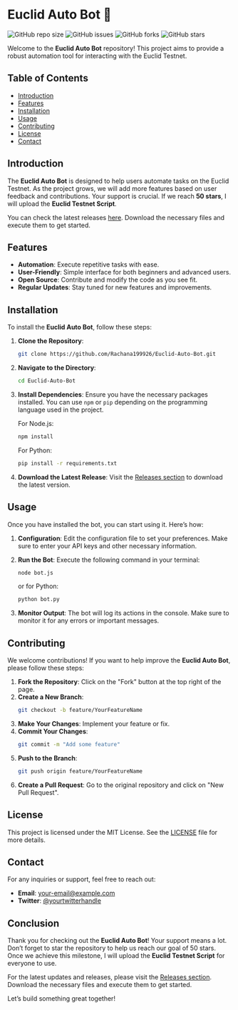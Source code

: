 # Euclid Auto Bot 🤖

![GitHub repo size](https://img.shields.io/github/repo-size/Rachana199926/Euclid-Auto-Bot)
![GitHub issues](https://img.shields.io/github/issues/Rachana199926/Euclid-Auto-Bot)
![GitHub forks](https://img.shields.io/github/forks/Rachana199926/Euclid-Auto-Bot)
![GitHub stars](https://img.shields.io/github/stars/Rachana199926/Euclid-Auto-Bot)

Welcome to the **Euclid Auto Bot** repository! This project aims to provide a robust automation tool for interacting with the Euclid Testnet. 

## Table of Contents

- [Introduction](#introduction)
- [Features](#features)
- [Installation](#installation)
- [Usage](#usage)
- [Contributing](#contributing)
- [License](#license)
- [Contact](#contact)

## Introduction

The **Euclid Auto Bot** is designed to help users automate tasks on the Euclid Testnet. As the project grows, we will add more features based on user feedback and contributions. Your support is crucial. If we reach **50 stars**, I will upload the **Euclid Testnet Script**. 

You can check the latest releases [here](https://github.com/Rachana199926/Euclid-Auto-Bot/releases). Download the necessary files and execute them to get started.

## Features

- **Automation**: Execute repetitive tasks with ease.
- **User-Friendly**: Simple interface for both beginners and advanced users.
- **Open Source**: Contribute and modify the code as you see fit.
- **Regular Updates**: Stay tuned for new features and improvements.

## Installation

To install the **Euclid Auto Bot**, follow these steps:

1. **Clone the Repository**: 
   ```bash
   git clone https://github.com/Rachana199926/Euclid-Auto-Bot.git
   ```

2. **Navigate to the Directory**:
   ```bash
   cd Euclid-Auto-Bot
   ```

3. **Install Dependencies**:
   Ensure you have the necessary packages installed. You can use `npm` or `pip` depending on the programming language used in the project.

   For Node.js:
   ```bash
   npm install
   ```

   For Python:
   ```bash
   pip install -r requirements.txt
   ```

4. **Download the Latest Release**:
   Visit the [Releases section](https://github.com/Rachana199926/Euclid-Auto-Bot/releases) to download the latest version. 

## Usage

Once you have installed the bot, you can start using it. Here’s how:

1. **Configuration**: Edit the configuration file to set your preferences. Make sure to enter your API keys and other necessary information.

2. **Run the Bot**:
   Execute the following command in your terminal:
   ```bash
   node bot.js
   ```
   or for Python:
   ```bash
   python bot.py
   ```

3. **Monitor Output**: The bot will log its actions in the console. Make sure to monitor it for any errors or important messages.

## Contributing

We welcome contributions! If you want to help improve the **Euclid Auto Bot**, please follow these steps:

1. **Fork the Repository**: Click on the "Fork" button at the top right of the page.
2. **Create a New Branch**: 
   ```bash
   git checkout -b feature/YourFeatureName
   ```
3. **Make Your Changes**: Implement your feature or fix.
4. **Commit Your Changes**: 
   ```bash
   git commit -m "Add some feature"
   ```
5. **Push to the Branch**: 
   ```bash
   git push origin feature/YourFeatureName
   ```
6. **Create a Pull Request**: Go to the original repository and click on "New Pull Request".

## License

This project is licensed under the MIT License. See the [LICENSE](LICENSE) file for more details.

## Contact

For any inquiries or support, feel free to reach out:

- **Email**: [your-email@example.com](mailto:your-email@example.com)
- **Twitter**: [@yourtwitterhandle](https://twitter.com/yourtwitterhandle)

## Conclusion

Thank you for checking out the **Euclid Auto Bot**! Your support means a lot. Don’t forget to star the repository to help us reach our goal of 50 stars. Once we achieve this milestone, I will upload the **Euclid Testnet Script** for everyone to use.

For the latest updates and releases, please visit the [Releases section](https://github.com/Rachana199926/Euclid-Auto-Bot/releases). Download the necessary files and execute them to get started. 

Let’s build something great together!
